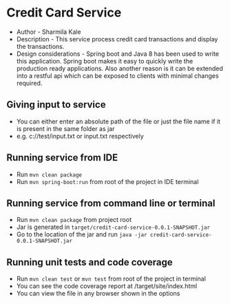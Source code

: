 # Credit Card Service
- Author - Sharmila Kale
- Description - This service process credit card transactions and display the transactions.
- Design considerations - Spring boot and Java 8 has been used to write this application. Spring boot makes it easy to
 quickly write the production ready applications. Also another reason is it can be extended into a restful api which
 can be exposed to clients with minimal changes required.

## Giving input to service
- You can either enter an absolute path of the file or just the file name if it is present in the same folder as jar
- e.g. c://test/input.txt or input.txt respectively

## Running service from IDE
- Run `mvn clean package`
- Run `mvn spring-boot:run` from root of the project in IDE terminal
 
## Running service from command line or terminal
- Run `mvn clean package` from project root
- Jar is generated in `target/credit-card-service-0.0.1-SNAPSHOT.jar`
- Go to the location of the jar and run `java -jar credit-card-service-0.0.1-SNAPSHOT.jar`

## Running unit tests and code coverage
- Run `mvn clean test` or `mvn test` from root of the project in terminal
- You can see the code coverage report at /target/site/index.html
- You can view the file in any browser shown in the options